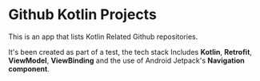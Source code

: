 # Github Kotlin Projects

This is an app that lists Kotlin Related Github repositories.

It's been created as part of a test, the tech stack Includes **Kotlin**, **Retrofit**, **ViewModel**, **ViewBinding** and the use of Android Jetpack's **Navigation component**.

